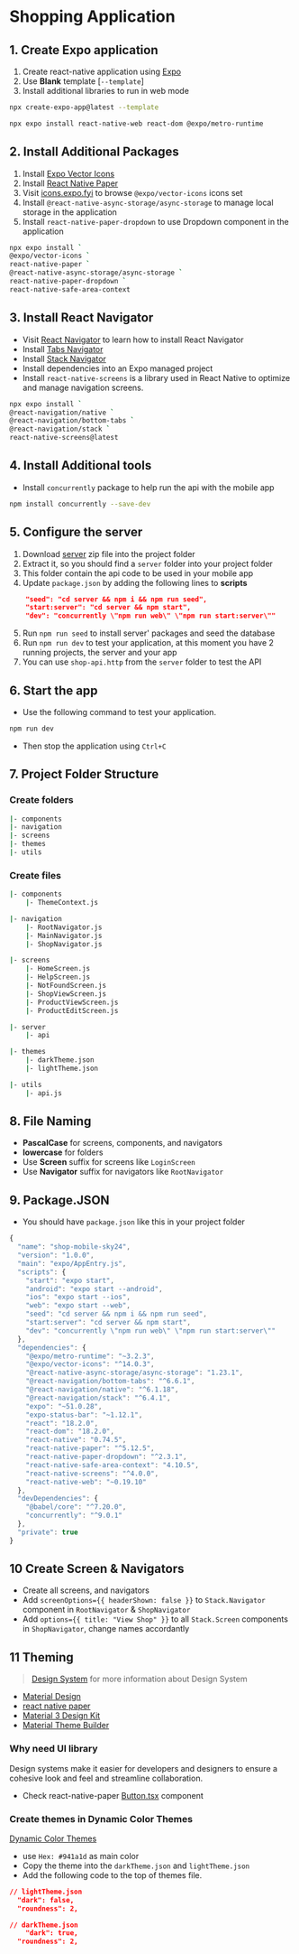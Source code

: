 # Shopping Application

## 1. Create Expo application

1. Create react-native application using [Expo](https://docs.expo.dev/get-started/create-a-project/)
2. Use **Blank** template [`--template`]
3. Install additional libraries to run in web mode

```bash
npx create-expo-app@latest --template
```

```bash
npx expo install react-native-web react-dom @expo/metro-runtime
```

## 2. Install Additional Packages

1. Install [Expo Vector Icons](https://docs.expo.dev/guides/icons/)
2. Install [React Native Paper](https://reactnativepaper.com/)
3. Visit [icons.expo.fyi](https://icons.expo.fyi/Index) to browse `@expo/vector-icons` icons set
4. Install `@react-native-async-storage/async-storage` to manage local storage in the application
5. Install `react-native-paper-dropdown` to use Dropdown component in the application

```bash
npx expo install `
@expo/vector-icons `
react-native-paper `
@react-native-async-storage/async-storage `
react-native-paper-dropdown `
react-native-safe-area-context
```

## 3. Install React Navigator

- Visit [React Navigator](https://reactnavigation.org/) to learn how to install React Navigator
- Install [Tabs Navigator](https://reactnavigation.org/docs/tab-based-navigation)
- Install [Stack Navigator](https://reactnavigation.org/docs/stack-navigator)
- Install dependencies into an Expo managed project
- Install `react-native-screens` is a library used in React Native to optimize and manage navigation screens.

```bash
npx expo install `
@react-navigation/native `
@react-navigation/bottom-tabs `
@react-navigation/stack `
react-native-screens@latest
```

## 4. Install Additional tools

- Install `concurrently` package to help run the api with the mobile app

```bash
npm install concurrently --save-dev
```

## 5. Configure the server

1. Download [server](./assets/server.zip) zip file into the project folder
2. Extract it, so you should find a `server` folder into your project folder
3. This folder contain the api code to be used in your mobile app
4. Update `package.json` by adding the following lines to **scripts**

```json
    "seed": "cd server && npm i && npm run seed",
    "start:server": "cd server && npm start",
    "dev": "concurrently \"npm run web\" \"npm run start:server\""
```

5. Run `npm run seed` to install server' packages and seed the database
6. Run `npm run dev` to test your application, at this moment you have 2 running projects, the server and your app
7. You can use `shop-api.http` from the `server` folder to test the API

## 6. Start the app

- Use the following command to test your application.

```bash
npm run dev
```

- Then stop the application using `Ctrl+C`

## 7. Project Folder Structure

### Create folders

```bash
|- components
|- navigation
|- screens
|- themes
|- utils
```

### Create files

```bash
|- components
    |- ThemeContext.js

|- navigation
    |- RootNavigator.js
    |- MainNavigator.js
    |- ShopNavigator.js

|- screens
    |- HomeScreen.js
    |- HelpScreen.js
    |- NotFoundScreen.js
    |- ShopViewScreen.js
    |- ProductViewScreen.js
    |- ProductEditScreen.js

|- server
    |- api

|- themes
    |- darkTheme.json
    |- lightTheme.json

|- utils
    |- api.js
```

## 8. File Naming

- **PascalCase** for screens, components, and navigators
- **lowercase** for folders
- Use **Screen** suffix for screens like `LoginScreen`
- Use **Navigator** suffix for navigators like `RootNavigator`

## 9. Package.JSON

- You should have `package.json` like this in your project folder

```javascript
{
  "name": "shop-mobile-sky24",
  "version": "1.0.0",
  "main": "expo/AppEntry.js",
  "scripts": {
    "start": "expo start",
    "android": "expo start --android",
    "ios": "expo start --ios",
    "web": "expo start --web",
    "seed": "cd server && npm i && npm run seed",
    "start:server": "cd server && npm start",
    "dev": "concurrently \"npm run web\" \"npm run start:server\""
  },
  "dependencies": {
    "@expo/metro-runtime": "~3.2.3",
    "@expo/vector-icons": "^14.0.3",
    "@react-native-async-storage/async-storage": "1.23.1",
    "@react-navigation/bottom-tabs": "^6.6.1",
    "@react-navigation/native": "^6.1.18",
    "@react-navigation/stack": "^6.4.1",
    "expo": "~51.0.28",
    "expo-status-bar": "~1.12.1",
    "react": "18.2.0",
    "react-dom": "18.2.0",
    "react-native": "0.74.5",
    "react-native-paper": "^5.12.5",
    "react-native-paper-dropdown": "^2.3.1",
    "react-native-safe-area-context": "4.10.5",
    "react-native-screens": "^4.0.0",
    "react-native-web": "~0.19.10"
  },
  "devDependencies": {
    "@babel/core": "^7.20.0",
    "concurrently": "^9.0.1"
  },
  "private": true
}
```

## 10 Create Screen & Navigators

- Create all screens, and navigators
- Add `screenOptions={{ headerShown: false }}` to `Stack.Navigator` component in `RootNavigator` & `ShopNavigator`
- Add `options={{ title: "View Shop" }}` to all `Stack.Screen` components in `ShopNavigator`, change names accordantly

## 11 Theming

> [Design System](./Design%20System.md) for more information about Design System

- [Material Design](https://m3.material.io/)
- [react native paper](https://reactnativepaper.com/)
- [Material 3 Design Kit](https://www.figma.com/community/file/1035203688168086460/material-3-design-kit)
- [Material Theme Builder](https://www.figma.com/community/plugin/1034969338659738588/material-theme-builder)

### Why need UI library

Design systems make it easier for developers and designers to ensure a cohesive look and feel and streamline collaboration.

- Check react-native-paper [Button.tsx](https://github.com/callstack/react-native-paper/blob/main/src/components/Button/Button.tsx) component

### Create themes in Dynamic Color Themes

[Dynamic Color Themes](https://callstack.github.io/react-native-paper/docs/guides/theming#creating-dynamic-theme-colors)

- use `Hex: #941a1d` as main color
- Copy the theme into the `darkTheme.json` and `lightTheme.json`
- Add the following code to the top of themes file.

```json
// lightTheme.json
  "dark": false,
  "roundness": 2,

// darkTheme.json
    "dark": true,
  "roundness": 2,
```
